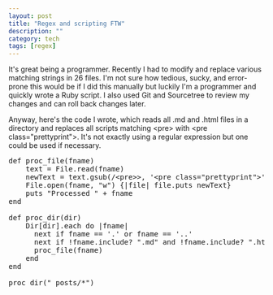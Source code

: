 ```yaml
---
layout: post
title: "Regex and scripting FTW"
description: ""
category: tech
tags: [regex]
---
```

It's great being a programmer. Recently I had to modify and replace various matching strings in 26 files. I'm not sure how
tedious, sucky, and error-prone this would be if I did this manually but luckily I'm a programmer and quickly wrote
a Ruby script. I also used Git and Sourcetree to review my changes and can roll back changes later.

<!--break-->

Anyway, here's the code I wrote, which reads all .md and .html files in a directory and replaces all scripts matching
 &lt;pre&gt; with &lt;pre class="prettyprint"&gt;. It's not exactly using a regular expression but one could
 be used if necessary.

<pre class="prettyprint">
def proc_file(fname)
	text = File.read(fname)
	newText = text.gsub(/&lt;pre>&gt;, '&lt;pre class="prettyprint"&gt;')
	File.open(fname, "w") {|file| file.puts newText}
	puts "Processed " + fname
end

def proc_dir(dir)
	Dir[dir].each do |fname|
	  next if fname == '.' or fname == '..'
	  next if !fname.include? ".md" and !fname.include? ".html"
	  proc_file(fname)
	end
end

proc_dir("_posts/*")
</pre>